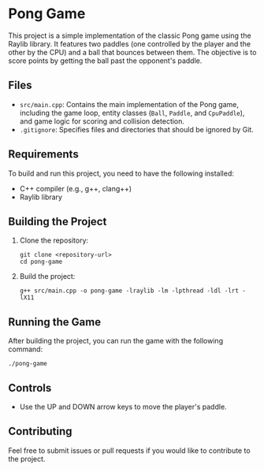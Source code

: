 # Pong Game

This project is a simple implementation of the classic Pong game using the Raylib library. It features two paddles (one controlled by the player and the other by the CPU) and a ball that bounces between them. The objective is to score points by getting the ball past the opponent's paddle.

## Files

- `src/main.cpp`: Contains the main implementation of the Pong game, including the game loop, entity classes (`Ball`, `Paddle`, and `CpuPaddle`), and game logic for scoring and collision detection.
- `.gitignore`: Specifies files and directories that should be ignored by Git.

## Requirements

To build and run this project, you need to have the following installed:

- C++ compiler (e.g., g++, clang++)
- Raylib library

## Building the Project

1. Clone the repository:
   ```
   git clone <repository-url>
   cd pong-game
   ```

2. Build the project:
   ```
   g++ src/main.cpp -o pong-game -lraylib -lm -lpthread -ldl -lrt -lX11
   ```

## Running the Game

After building the project, you can run the game with the following command:
```
./pong-game
```

## Controls

- Use the UP and DOWN arrow keys to move the player's paddle.

## Contributing

Feel free to submit issues or pull requests if you would like to contribute to the project.